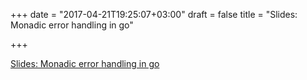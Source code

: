 +++
date = "2017-04-21T19:25:07+03:00"
draft = false
title = "Slides: Monadic error handling in go"

+++

<p><a href="https://speakerdeck.com/rebeccaskinner/monadic-error-handling-in-go">Slides: Monadic error handling in go</a></p>